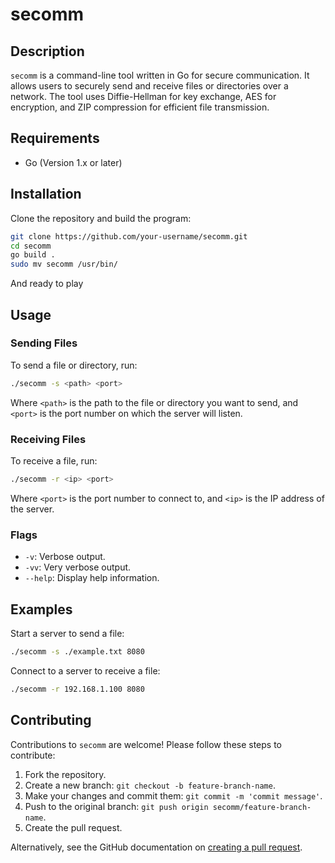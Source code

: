 # secomm

## Description
`secomm` is a command-line tool written in Go for secure communication. It
allows users to securely send and receive files or directories over a network.
The tool uses Diffie-Hellman for key exchange, AES for encryption, and ZIP
compression for efficient file transmission.

## Requirements
- Go (Version 1.x or later)

## Installation
Clone the repository and build the program:

```bash
git clone https://github.com/your-username/secomm.git
cd secomm
go build .
sudo mv secomm /usr/bin/
```

And ready to play

## Usage
### Sending Files
To send a file or directory, run:

```bash
./secomm -s <path> <port>
```

Where `<path>` is the path to the file or directory you want to send, and
`<port>` is the port number on which the server will listen.

### Receiving Files
To receive a file, run:

```bash
./secomm -r <ip> <port>
```

Where `<port>` is the port number to connect to, and `<ip>` is the IP address
of the server.

### Flags
- `-v`: Verbose output.
- `-vv`: Very verbose output.
- `--help`: Display help information.

## Examples
Start a server to send a file:

```bash
./secomm -s ./example.txt 8080
```

Connect to a server to receive a file:

```bash
./secomm -r 192.168.1.100 8080
```

## Contributing
Contributions to `secomm` are welcome! Please follow these steps to contribute:
1. Fork the repository.
2. Create a new branch: `git checkout -b feature-branch-name`.
3. Make your changes and commit them: `git commit -m 'commit message'`.
4. Push to the original branch: `git push origin secomm/feature-branch-name`.
5. Create the pull request.

Alternatively, see the GitHub documentation on [creating a pull request](https://help.github.com/articles/creating-a-pull-request/).
